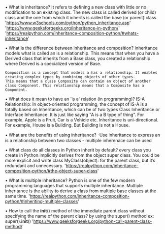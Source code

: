 • What is inheritance? 
    It refers to defining a new class with little or no modification to an existing class.
    The new class is called derived (or child) class and the one from which it inherits is called the base (or parent) class.
    'https://www.w3schools.com/python/python_inheritance.asp'
    'https://www.geeksforgeeks.org/inheritance-in-python/'
    'https://realpython.com/inheritance-composition-python/#whats-inheritance'

• What is the difference between inheritance and composition?
    Inheritance models what is called an is a relationship. This means that when you have a Derived class that inherits from a Base class, 
    you created a relationship where Derived is a specialized version of Base.

    Composition is a concept that models a has a relationship. It enables creating complex types by combining objects of other types. 
    This means that a class Composite can contain an object of another class Component. This relationship means that a Composite has a Component.

 
• What does it mean to have an 'is a' relation (in programming)?
    IS-A Relationship:
    In object-oriented programming, the concept of IS-A is a totally based on Inheritance, 
    which can be of two types Class Inheritance or Interface Inheritance. It is just like saying "A is a B type of thing". 
    For example, Apple is a Fruit, Car is a Vehicle etc. Inheritance is uni-directional.
    For example, House is a Building. But Building is not a House.

• What are the beneﬁts of using inheritance?
    -Use inheritance to express an is a relationship between two classes 
    - multiple inherenace can be used 

• What class do all classes in Python inherit by default? 
    every class you create in Python implicitly derives from the object super class. 
    You could be more explicit and write class MyClass(object): for the parent class, but it’s redundant and unnecessary.
    'https://realpython.com/inheritance-composition-python/#the-object-super-class'

• What is multiple inheritance? 
    Python is one of the few modern programming languages that supports multiple inheritance. 
    Multiple inheritance is the ability to derive a class from multiple base classes at the same time.
    'https://realpython.com/inheritance-composition-python/#inheriting-multiple-classes'

• How to call the __init__() method of the immediate parent class without specifying the name of the parent class?
    by using the super() method
    ex: super().__init__()
    'https://www.geeksforgeeks.org/python-call-parent-class-method/'

